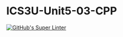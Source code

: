 # ICS3U-Unit5-03-CPP

[![GitHub's Super Linter](https://github.com/Aidan-Lalonde-Novales/ICS3U-Unit5-03-CPP/workflows/GitHub's%20Super%20Linter/badge.svg)](https://github.com/Aidan-Lalonde-Novales/ICS3U-Unit5-03-CPP/actions)
